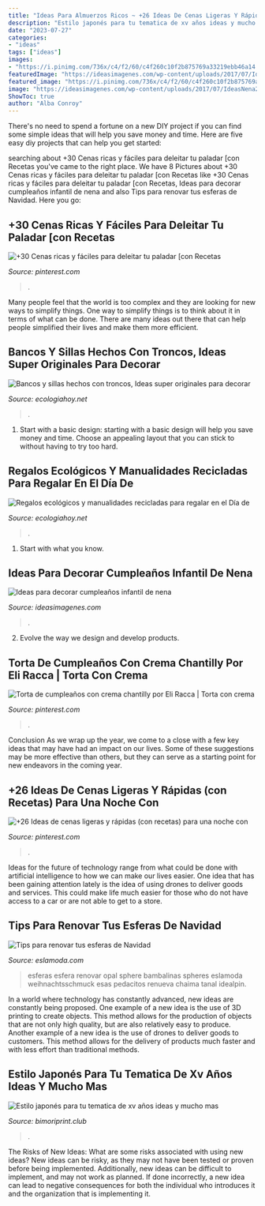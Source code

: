 ```yaml
---
title: "Ideas Para Almuerzos Ricos ~ +26 Ideas De Cenas Ligeras Y Rápidas (con Recetas) Para Una Noche Con"
description: "Estilo japonés para tu tematica de xv años ideas y mucho mas"
date: "2023-07-27"
categories:
- "ideas"
tags: ["ideas"]
images:
- "https://i.pinimg.com/736x/c4/f2/60/c4f260c10f2b875769a33219ebb46a14.jpg"
featuredImage: "https://ideasimagenes.com/wp-content/uploads/2017/07/IdeasNena24.jpg"
featured_image: "https://i.pinimg.com/736x/c4/f2/60/c4f260c10f2b875769a33219ebb46a14.jpg"
image: "https://ideasimagenes.com/wp-content/uploads/2017/07/IdeasNena24.jpg"
ShowToc: true
author: "Alba Conroy"
---
```



There's no need to spend a fortune on a new DIY project if you can find some simple ideas that will help you save money and time. Here are five easy diy projects that can help you get started: 

	

		
searching about +30 Cenas ricas y fáciles para deleitar tu paladar [con Recetas you've came to the right place. We have 8 Pictures about +30 Cenas ricas y fáciles para deleitar tu paladar [con Recetas like +30 Cenas ricas y fáciles para deleitar tu paladar [con Recetas, Ideas para decorar cumpleaños infantil de nena and also Tips para renovar tus esferas de Navidad. Here you go:
		
    
## +30 Cenas Ricas Y Fáciles Para Deleitar Tu Paladar [con Recetas

<img loading=lazy src="https://i.pinimg.com/736x/c4/f2/60/c4f260c10f2b875769a33219ebb46a14.jpg" onerror="this.onerror=null;this.src='https://tse2.mm.bing.net/th?id=OIP.tnVPA3B4ocrzkE05UvLaqAHaLG&amp;pid=15.1';" alt="+30 Cenas ricas y fáciles para deleitar tu paladar [con Recetas">

_Source: pinterest.com_

>. 

	

Many people feel that the world is too complex and they are looking for new ways to simplify things. One way to simplify things is to think about it in terms of what can be done. There are many ideas out there that can help people simplified their lives and make them more efficient.

    
## Bancos Y Sillas Hechos Con Troncos, Ideas Super Originales Para Decorar

<img loading=lazy src="https://ecologiahoy.net/wp-content/uploads/2016/09/a63720fe1ebc20f22292213fcffea8f9.jpg" onerror="this.onerror=null;this.src='https://tse1.mm.bing.net/th?id=OIP.6oQ-tl-OXkwcp0MGbfgFRgHaJ4&amp;pid=15.1';" alt="Bancos y sillas hechos con troncos, Ideas super originales para decorar">

_Source: ecologiahoy.net_

>. 

	

1. Start with a basic design: starting with a basic design will help you save money and time. Choose an appealing layout that you can stick to without having to try too hard.

    
## Regalos Ecológicos Y Manualidades Recicladas Para Regalar En El Día De

<img loading=lazy src="http://ecologiahoy.net/wp-content/uploads/2017/09/DSCN2803.jpg" onerror="this.onerror=null;this.src='https://tse2.mm.bing.net/th?id=OIP.PFJXgNQD4pV2TTW2Oqp0xQHaJ3&amp;pid=15.1';" alt="Regalos ecológicos y manualidades recicladas para regalar en el Día de">

_Source: ecologiahoy.net_

>. 

	

1. Start with what you know.

    
## Ideas Para Decorar Cumpleaños Infantil De Nena

<img loading=lazy src="https://ideasimagenes.com/wp-content/uploads/2017/07/IdeasNena24.jpg" onerror="this.onerror=null;this.src='https://tse3.mm.bing.net/th?id=OIP.sesGAolr9F02Ipo0DeULNwHaJ4&amp;pid=15.1';" alt="Ideas para decorar cumpleaños infantil de nena">

_Source: ideasimagenes.com_

>. 

	

2. Evolve the way we design and develop products.

    
## Torta De Cumpleaños Con Crema Chantilly Por Eli Racca | Torta Con Crema

<img loading=lazy src="https://i.pinimg.com/736x/f6/a3/fe/f6a3fe85b8b090c8a9c4d902a5dc7d51.jpg" onerror="this.onerror=null;this.src='https://tse2.mm.bing.net/th?id=OIP.jPyJxU5Z4vBhviALF7uaYgHaJ8&amp;pid=15.1';" alt="Torta de cumpleaños con crema chantilly por Eli Racca | Torta con crema">

_Source: pinterest.com_

>. 

	

Conclusion
As we wrap up the year, we come to a close with a few key ideas that may have had an impact on our lives. Some of these suggestions may be more effective than others, but they can serve as a starting point for new endeavors in the coming year.

    
## +26 Ideas De Cenas Ligeras Y Rápidas (con Recetas) Para Una Noche Con

<img loading=lazy src="https://i.pinimg.com/736x/32/a3/72/32a3723c893d93cc9afe7f2d0cbf08ee.jpg" onerror="this.onerror=null;this.src='https://tse3.mm.bing.net/th?id=OIP.vVAuMZzZrdGDfT3Qs9PA1QHaLH&amp;pid=15.1';" alt="+26 Ideas de cenas ligeras y rápidas (con recetas) para una noche con">

_Source: pinterest.com_

>. 

	

Ideas for the future of technology range from what could be done with artificial intelligence to how we can make our lives easier. One idea that has been gaining attention lately is the idea of using drones to deliver goods and services. This could make life much easier for those who do not have access to a car or are not able to get to a store.

    
## Tips Para Renovar Tus Esferas De Navidad

<img loading=lazy src="https://eslamoda.com/wp-content/uploads/sites/2/2015/11/esfera-joyas.jpg" onerror="this.onerror=null;this.src='https://tse1.mm.bing.net/th?id=OIP.KIsqf9L5q3-lgRnhCRUGrQHaMF&amp;pid=15.1';" alt="Tips para renovar tus esferas de Navidad">

_Source: eslamoda.com_

>esferas esfera renovar opal sphere bambalinas spheres eslamoda weihnachtsschmuck esas pedacitos renueva chaima tanal idealpin. 

	

In a world where technology has constantly advanced, new ideas are constantly being proposed. One example of a new idea is the use of 3D printing to create objects. This method allows for the production of objects that are not only high quality, but are also relatively easy to produce. Another example of a new idea is the use of drones to deliver goods to customers. This method allows for the delivery of products much faster and with less effort than traditional methods.

    
## Estilo Japonés Para Tu Tematica De Xv Años Ideas Y Mucho Mas

<img loading=lazy src="http://bimoriprint.club/wp-content/uploads/2020/07/Bimori.print_xvañosjapon_08.jpg" onerror="this.onerror=null;this.src='https://tse2.mm.bing.net/th?id=OIP.KGnSDCD8euc0p2-kCgvAYAHaLH&amp;pid=15.1';" alt="Estilo japonés para tu tematica de xv años ideas y mucho mas">

_Source: bimoriprint.club_

>. 

	

The Risks of New Ideas: What are some risks associated with using new ideas?
New ideas can be risky, as they may not have been tested or proven before being implemented. Additionally, new ideas can be difficult to implement, and may not work as planned. If done incorrectly, a new idea can lead to negative consequences for both the individual who introduces it and the organization that is implementing it.

